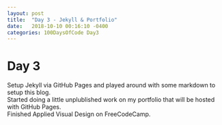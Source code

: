 ```yaml
---
layout: post
title:  "Day 3 - Jekyll & Portfolio"
date:   2018-10-10 00:16:10 -0400
categories: 100DaysOfCode Day3
---
```

# Day 3
Setup Jekyll via GitHub Pages and played around with some markdown to setup this blog.  
Started doing a little unplublished work on my portfolio that will be hosted with GitHub Pages.  
Finished Applied Visual Design on FreeCodeCamp.  
